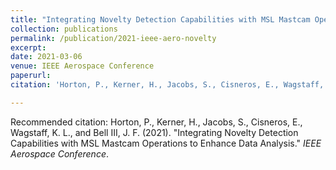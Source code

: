 ```yaml
---
title: "Integrating Novelty Detection Capabilities with MSL Mastcam Operations to Enhance Data Analysis"
collection: publications
permalink: /publication/2021-ieee-aero-novelty
excerpt: 
date: 2021-03-06
venue: IEEE Aerospace Conference
paperurl: 
citation: 'Horton, P., Kerner, H., Jacobs, S., Cisneros, E., Wagstaff, K. L., and Bell III, J. F. (2021). &quot;Integrating Novelty Detection Capabilities with MSL Mastcam Operations to Enhance Data Analysis.&quot; <i>IEEE Aerospace Conference</i>.'

---
```




<!-- [Download paper here](https://gabrieltseng.github.io/assets/pubs/kenya_crop_mapping.pdf)
 -->
Recommended citation: Horton, P., Kerner, H., Jacobs, S., Cisneros, E., Wagstaff, K. L., and Bell III, J. F. (2021). &quot;Integrating Novelty Detection Capabilities with MSL Mastcam Operations to Enhance Data Analysis.&quot; <i>IEEE Aerospace Conference</i>.